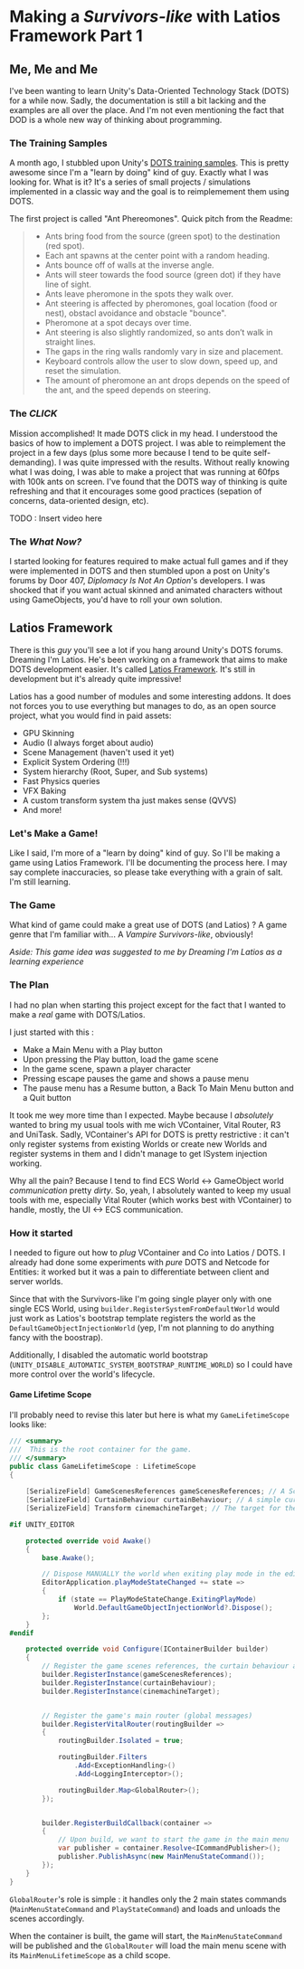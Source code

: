 # Making a *Survivors-like* with Latios Framework Part 1

## Me, Me and Me
I've been wanting to learn Unity's Data-Oriented Technology Stack (DOTS) for a while now. Sadly, the documentation is still a bit lacking and the examples are all over the place. And I'm not even mentioning the fact that DOD is a whole new way of thinking about programming.

### The Training Samples
A month ago, I stubbled upon Unity's [DOTS training samples]([https://](https://github.com/Unity-Technologies/DOTS-training-samples)). This is pretty awesome since I'm a "learn by doing" kind of guy. Exactly what I was looking for. What is it? It's a series of small projects / simulations implemented in a classic way and the goal is to reimplemement them using DOTS.

The first project is called "Ant Phereomones". Quick pitch from the Readme:

> - Ants bring food from the source (green spot) to the destination (red spot).
> - Each ant spawns at the center point with a random heading.
> - Ants bounce off of walls at the inverse angle.
> - Ants will steer towards the food source (green dot) if they have line of sight.
> - Ants leave pheromone in the spots they walk over.
> - Ant steering is affected by pheromones, goal location (food or nest), obstacl avoidance and obstacle "bounce".
> - Pheromone at a spot decays over time.
> - Ant steering is also slightly randomized, so ants don’t walk in straight lines.
> - The gaps in the ring walls randomly vary in size and placement.
> - Keyboard controls allow the user to slow down, speed up, and reset the simulation.
> - The amount of pheromone an ant drops depends on the speed of the ant, and the speed depends on steering.

### The *CLICK*
Mission accomplished! It made DOTS click in my head. I understood the basics of how to implement a DOTS project. I was able to reimplement the project in a few days (plus some more because I tend to be quite self-demanding). I was quite impressed with the results. Without really knowing what I was doing, I was able to make a project that was running at 60fps with 100k ants on screen. I've found that the DOTS way of thinking is quite refreshing and that it encourages some good practices (sepation of concerns, data-oriented design, etc).

TODO : Insert video here

### The *What Now?*

I started looking for features required to make actual full games and if they were implemented in DOTS and then stumbled upon a post on Unity's forums by Door 407, *Diplomacy Is Not An Option*'s developers. I was shocked that if you want actual skinned and animated characters without using GameObjects, you'd have to roll your own solution.

## Latios Framework


There is this *guy* you'll see a lot if you hang around Unity's DOTS forums. Dreaming I'm Latios. He's been working on a framework that aims to make DOTS development easier. It's called [Latios Framework](https://github.com/Dreaming381/Latios-Framework). It's still in development but it's already quite impressive!

Latios has a good number of modules and some interesting addons. It does not forces you to use everything but manages to do, as an open source project, what you would find in paid assets:
- GPU Skinning
- Audio (I always forget about audio)
- Scene Management (haven't used it yet)
- Explicit System Ordering (!!!)
- System hierarchy (Root, Super, and Sub systems)
- Fast Physics queries
- VFX Baking
- A custom transform system tha just makes sense (QVVS)
- And more!

### Let's Make a Game!

Like I said, I'm more of a "learn by doing" kind of guy. So I'll be making a game using Latios Framework. I'll be documenting the process here. I may say complete inaccuracies, so please take everything with a grain of salt. I'm still learning.

### The Game

What kind of game could make a great use of DOTS (and Latios) ? A game genre that I'm familiar with... A *Vampire Survivors-like*, obviously!

*Aside: This game idea was suggested to me by Dreaming I'm Latios as a learning experience*

### The Plan

I had no plan when starting this project except for the fact that I wanted to make a *real* game with DOTS/Latios.

I just started with this :
- Make a Main Menu with a Play button
- Upon pressing the Play button, load the game scene
- In the game scene, spawn a player character
- Pressing escape pauses the game and shows a pause menu
- The pause menu has a Resume button, a Back To Main Menu button and a Quit button

It took me wey more time than I expected. Maybe because I *absolutely* wanted to bring my usual tools with me wich VContainer, Vital Router, R3 and UniTask. Sadly, VContainer's API for DOTS is pretty restrictive : it can't only register systems from existing Worlds or create new Worlds and register systems in them and I didn't manage to get ISystem injection working.

Why all the pain? Because I tend to find ECS World <-> GameObject world *communication* pretty *dirty*. So, yeah, I absolutely wanted to keep my usual tools with me, especially Vital Router (which works best with VContainer) to handle, mostly, the UI <-> ECS communication.

### How it started

I needed to figure out how to *plug* VContainer and Co into Latios / DOTS. I already had done some experiments with *pure* DOTS and Netcode for Entities: it worked but it was a pain to differentiate between client and server worlds.

Since that with the Survivors-like I'm going single player only with one single ECS World, using `builder.RegisterSystemFromDefaultWorld` would just work as Latios's bootstrap template registers the world as the `DefaultGameObjectInjectionWorld` (yep, I'm not planning to do anything fancy with the boostrap).

Additionally, I disabled the automatic world bootstrap (`UNITY_DISABLE_AUTOMATIC_SYSTEM_BOOTSTRAP_RUNTIME_WORLD`) so I could have more control over the world's lifecycle.

#### Game Lifetime Scope

I'll probably need to revise this later but here is what my `GameLifetimeScope` looks like:

```csharp
/// <summary>
///  This is the root container for the game.
/// </summary>
public class GameLifetimeScope : LifetimeScope
{
    
    [SerializeField] GameScenesReferences gameScenesReferences; // A ScriptableObject that holds references to all (adressable) scenes
    [SerializeField] CurtainBehaviour curtainBehaviour; // A simple curtain behaviour to fade in/out between scenes
    [SerializeField] Transform cinemachineTarget; // The target for the Cinemachine Virtual Camera ...

#if UNITY_EDITOR

    protected override void Awake()
    {
        base.Awake();

        // Dispose MANUALLY the world when exiting play mode in the editor
        EditorApplication.playModeStateChanged += state =>
        {
            if (state == PlayModeStateChange.ExitingPlayMode)
                World.DefaultGameObjectInjectionWorld?.Dispose();
        };
    }
#endif

    protected override void Configure(IContainerBuilder builder)
    {
        // Register the game scenes references, the curtain behaviour and the cinemachine target to be injected
        builder.RegisterInstance(gameScenesReferences);
        builder.RegisterInstance(curtainBehaviour);
        builder.RegisterInstance(cinemachineTarget);


        // Register the game's main router (global messages)
        builder.RegisterVitalRouter(routingBuilder =>
        {
            routingBuilder.Isolated = true;

            routingBuilder.Filters
                .Add<ExceptionHandling>()
                .Add<LoggingInterceptor>();

            routingBuilder.Map<GlobalRouter>();
        });


        builder.RegisterBuildCallback(container =>
        {
            // Upon build, we want to start the game in the main menu
            var publisher = container.Resolve<ICommandPublisher>();
            publisher.PublishAsync(new MainMenuStateCommand());
        });
    }
}
```

`GlobalRouter`'s role is simple : it handles only the 2 main states commands (`MainMenuStateCommand` and `PlayStateCommand`) and loads and unloads the scenes accordingly.

When the container is built, the game will start, the `MainMenuStateCommand` will be published and the `GlobalRouter` will load the main menu scene with its `MainMenuLifetimeScope` as a child scope.